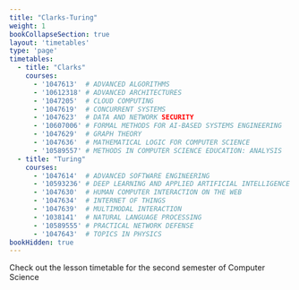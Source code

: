 ```yaml
---
title: "Clarks-Turing"
weight: 1
bookCollapseSection: true
layout: 'timetables'
type: 'page'
timetables:
  - title: "Clarks"
    courses:
      - '1047613'  # ADVANCED ALGORITHMS
      - '10612318' # ADVANCED ARCHITECTURES
      - '1047205'  # CLOUD COMPUTING
      - '1047619'  # CONCURRENT SYSTEMS
      - '1047623'  # DATA AND NETWORK SECURITY
      - '10607006' # FORMAL METHODS FOR AI-BASED SYSTEMS ENGINEERING
      - '1047629'  # GRAPH THEORY
      - '1047636'  # MATHEMATICAL LOGIC FOR COMPUTER SCIENCE
      - '10589557' # METHODS IN COMPUTER SCIENCE EDUCATION: ANALYSIS
  - title: "Turing"
    courses:
      - '1047614'  # ADVANCED SOFTWARE ENGINEERING
      - '10593236' # DEEP LEARNING AND APPLIED ARTIFICIAL INTELLIGENCE
      - '1047630'  # HUMAN COMPUTER INTERACTION ON THE WEB
      - '1047634'  # INTERNET OF THINGS
      - '1047639'  # MULTIMODAL INTERACTION
      - '1038141'  # NATURAL LANGUAGE PROCESSING
      - '10589555' # PRACTICAL NETWORK DEFENSE
      - '1047643'  # TOPICS IN PHYSICS
bookHidden: true
---
```


Check out the lesson timetable for the second semester of Computer Science
